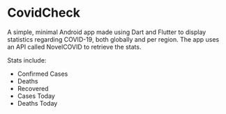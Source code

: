# CovidCheck

A simple, minimal Android app made using Dart and Flutter to display statistics regarding COVID-19, both globally and per region. The app uses an API called NovelCOVID to retrieve the stats. 

Stats include: 

- Confirmed Cases
- Deaths
- Recovered 
- Cases Today
- Deaths Today

